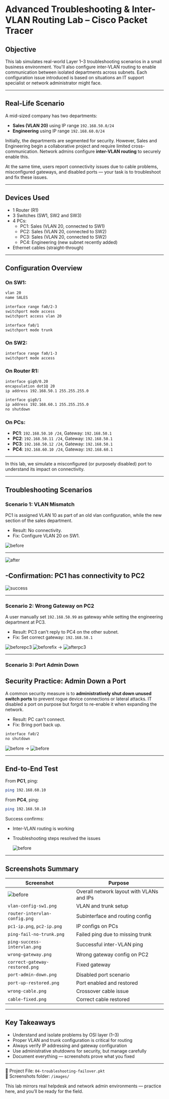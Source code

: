 # Advanced Troubleshooting & Inter-VLAN Routing Lab – Cisco Packet Tracer

## Objective

This lab simulates real-world Layer 1–3 troubleshooting scenarios in a small business environment. You'll also configure inter-VLAN routing to enable communication between isolated departments across subnets. Each configuration issue introduced is based on situations an IT support specialist or network administrator might face.

---

## Real-Life Scenario

A mid-sized company has two departments:
- **Sales (VLAN 20)** using IP range `192.168.50.0/24`
- **Engineering** using IP range `192.168.60.0/24`

Initially, the departments are segmented for security. However, Sales and Engineering begin a collaborative project and require limited cross-communication. Network admins configure **inter-VLAN routing** to securely enable this.

At the same time, users report connectivity issues due to cable problems, misconfigured gateways, and disabled ports — your task is to troubleshoot and fix these issues.

---

##  Devices Used

- 1 Router (R1)
- 3 Switches (SW1, SW2 and SW3)
- 4 PCs:
  - PC1: Sales (VLAN 20, connected to SW1)
  - PC2: Sales (VLAN 20, connected to SW2)
  - PC3: Sales (VLAN 20, connected to SW2)
  - PC4: Engineering (new subnet recently added)
- Ethernet cables (straight-through)

---

## Configuration Overview

###  On SW1:
```bash
vlan 20
name SALES

interface range fa0/2-3
switchport mode access
switchport access vlan 20

interface fa0/1
switchport mode trunk
```

###  On SW2:
```bash
interface range fa0/1-3
switchport mode access
```

###  On Router R1:
```bash
interface gig0/0.20
encapsulation dot1Q 20
ip address 192.168.50.1 255.255.255.0

interface gig0/1
ip address 192.168.60.1 255.255.255.0
no shutdown
```

###  On PCs:
- **PC1**: `192.168.50.10 /24`, Gateway: `192.168.50.1`
- **PC2**: `192.168.50.11 /24`, Gateway: `192.168.50.1`
- **PC3**: `192.168.50.12 /24`, Gateway: `192.168.50.1`
- **PC4**: `192.168.60.10 /24`, Gateway: `192.168.60.1`

---

In this lab, we simulate a misconfigured (or purposely disabled) port to understand its impact on connectivity.

---

## Troubleshooting Scenarios

### Scenario 1:  VLAN Mismatch
PC1 is assigned VLAN 10 as part of an old vlan configuration, while the new section of the sales department.
- Result: No connectivity.
- Fix: Configure VLAN 20 on SW1.

 ![before](Images/diff-vlan-LAN.PNG) 
 
 ------------
 
 ![after](Images/move-to-correct-vlan.PNG)

-Confirmation: PC1 has connectivity to PC2
-
![success](Images/ping-success-vlans.PNG)

---

### Scenario 2:  Wrong Gateway on PC2
A user manually set `192.168.50.99` as gateway while setting the engineering department at PC3.
- Result: PC3 can't reply to PC4 on the other subnet.
- Fix: Set correct gateway: `192.168.50.1`

 ![beforepc3](Images/wrong-gateway.PNG)
 ![beforefix](Images/ping-diff-subnet.PNG) → ![afterpc3](Images/correct-gateway-restored.PNG)

---

### Scenario 3: Port Admin Down
##  Security Practice: Admin Down a Port
A common security measure is to **administratively shut down unused switch ports** to prevent rogue device connections or lateral attacks.
IT disabled a port on purpose but forgot to re-enable it when expanding the network.
- Result: PC can't connect.
- Fix: Bring port back up.

```bash
interface fa0/2
no shutdown
```

 ![before](Images/port-admin-down.PNG) →  ![before](Images/port-up-restored.PNG)

---

## End-to-End Test

From **PC1**, ping:
```bash
ping 192.168.60.10
```

From **PC4**, ping:
```bash
ping 192.168.50.10
```

 Success confirms:
- Inter-VLAN routing is working
- Troubleshooting steps resolved the issues

  ![before](Images/successfull-ping-intervlan.PNG)
---

## Screenshots Summary

| Screenshot                       | Purpose                                       |
|----------------------------------|-----------------------------------------------|
|  ![before](Images/Topology-with-new-subnet.PNG) | Overall network layout with VLANs and IPs     |
| `vlan-config-sw1.png`            | VLAN and trunk setup                          |
| `router-intervlan-config.png`    | Subinterface and routing config               |
| `pc1-ip.png`, `pc2-ip.png`       | IP configs on PCs                             |
| `ping-fail-no-trunk.png`         | Failed ping due to missing trunk              |
| `ping-success-intervlan.png`     | Successful inter-VLAN ping                    |
| `wrong-gateway.png`              | Wrong gateway config on PC2                   |
| `correct-gateway-restored.png`   | Fixed gateway                                |
| `port-admin-down.png`            | Disabled port scenario                        |
| `port-up-restored.png`           | Port enabled and restored                     |
| `wrong-cable.png`                | Crossover cable issue                         |
| `cable-fixed.png`                | Correct cable restored                        |

---

## Key Takeaways

- Understand and isolate problems by OSI layer (1–3)
- Proper VLAN and trunk configuration is critical for routing
- Always verify IP addressing and gateway configuration
- Use administrative shutdowns for security, but manage carefully
- Document everything — screenshots prove what you fixed

---

📁 Project File: `04-troubleshooting-failover.pkt`  
📂 Screenshots folder: `/images/`

This lab mirrors real helpdesk and network admin environments — practice here, and you’ll be ready for the field.
